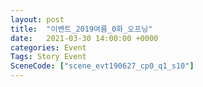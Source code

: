 ```yaml
---
layout: post
title:  "이벤트_2019여름_0화_오프닝"
date:   2021-03-30 14:00:00 +0000
categories: Event
Tags: Story Event
SceneCode: ["scene_evt190627_cp0_q1_s10"]
---
```

